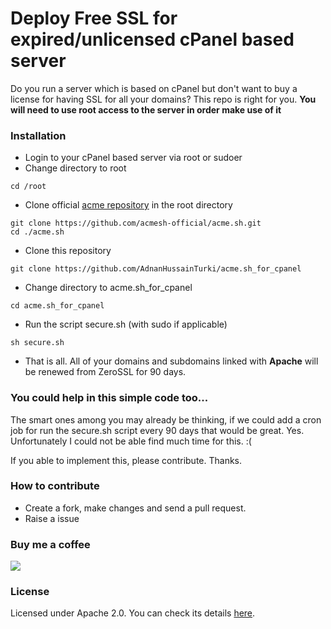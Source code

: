 # Deploy Free SSL for expired/unlicensed cPanel based server 
Do you run a server which is based on cPanel but don't want to buy a license for having SSL for all your domains? This repo is right for you. **You will need to use root access to the server in order make use of it**

### Installation
- Login to your cPanel based server via root or sudoer
- Change directory to root
```
cd /root
```
- Clone official [acme repository](https://github.com/acmesh-official/acme.sh) in the root directory
```
git clone https://github.com/acmesh-official/acme.sh.git
cd ./acme.sh
```
- Clone this repository 
```
git clone https://github.com/AdnanHussainTurki/acme.sh_for_cpanel
```
- Change directory to acme.sh_for_cpanel
```
cd acme.sh_for_cpanel
```
- Run the script secure.sh (with sudo if applicable)
```
sh secure.sh
```
- That is all. All of your domains and subdomains linked with **Apache** will be renewed from ZeroSSL for 90 days.


### You could help in this simple code too...
The smart ones among you may already be thinking, if we could add a cron job for run the secure.sh script every 90 days that would be great. Yes. Unfortunately I could not be able find much time for this. :(

If you able to implement this, please contribute. Thanks.

### How to contribute
- Create a fork, make changes and send a pull request.
- Raise a issue


### Buy me a coffee
[![](https://img.buymeacoffee.com/api/?url=aHR0cHM6Ly9pbWcuYnV5bWVhY29mZmVlLmNvbS9hcGkvP25hbWU9YWRuYW50dXJraSZzaXplPTMwMCZiZy1pbWFnZT1ibWMmYmFja2dyb3VuZD1mZjgxM2Y=&creator=adnanturki&is_creating=building%20cool%20things%20every%20single%20f**king%20day.&design_code=1&design_color=%23ff813f&slug=adnanturki)](https://www.buymeacoffee.com/adnanturki)

### License
Licensed under Apache 2.0. You can check its details [here](https://choosealicense.com/licenses/apache-2.0/ "here").
